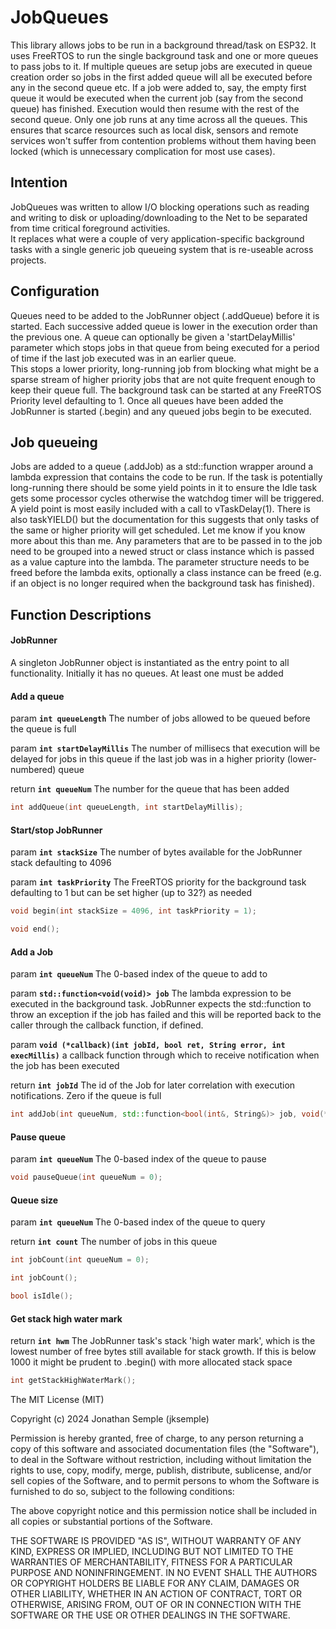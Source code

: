 # JobQueues
 
This library allows jobs to be run in a background thread/task on ESP32.
It uses FreeRTOS to run the single background task and one or more queues to pass jobs to it.
If multiple queues are setup jobs are executed in queue creation order so jobs in the first added queue will all be executed before any in the second queue etc.
If a job were added to, say, the empty first queue it would be executed when the current job (say from the second queue) has finished. Execution would then resume with the rest of the second queue.
Only one job runs at any time across all the queues. This ensures that scarce resources such as local disk, sensors and remote services won't suffer from contention problems without them having been locked (which is unnecessary complication for most use cases).

## Intention

JobQueues was written to allow I/O blocking operations such as reading and writing to disk or uploading/downloading to the Net to be separated from time critical foreground activities.  
It replaces what were a couple of very application-specific background tasks with a single generic job queueing system that is re-useable across projects.

## Configuration

Queues need to be added to the JobRunner object (.addQueue) before it is started. 
Each successive added queue is lower in the execution order than the previous one.
A queue can optionally be given a 'startDelayMillis' parameter which stops jobs in that queue from being executed for a period of time if the last job executed was in an earlier queue.  
This stops a lower priority, long-running job from blocking what might be a sparse stream of higher priority jobs that are not quite frequent enough to keep their queue full.
The background task can be started at any FreeRTOS Priority level defaulting to 1.
Once all queues have been added the JobRunner is started (.begin) and any queued jobs begin to be executed.

## Job queueing

Jobs are added to a queue (.addJob) as a std::function wrapper around a lambda expression that contains the code to be run. If the task is potentially long-running there should be some yield points in it to ensure the Idle task gets some processor cycles otherwise the watchdog timer will be triggered. A yield point is most easily included with a call to vTaskDelay(1). There is also taskYIELD() but the documentation for this suggests that only tasks of the same or higher priority will get scheduled. Let me know if you know more about this than me.
Any parameters that are to be passed in to the job need to be grouped into a newed struct or class instance which is passed as a value capture into the lambda. The parameter structure needs to be freed before the lambda exits, optionally a class instance can be freed (e.g. if an object is no longer required when the background task has finished).

## Function Descriptions

#### JobRunner

A singleton JobRunner object is instantiated as the entry point to all functionality.  Initially it has no queues. At least one must be added

#### Add a queue

param **`int queueLength`** The number of jobs allowed to be queued before the queue is full

param **`int startDelayMillis`** The number of millisecs that execution will be delayed for jobs in this queue if the last job was in a higher priority (lower-numbered) queue

return **`int queueNum`** The number for the queue that has been added

```cpp
int addQueue(int queueLength, int startDelayMillis);
```

#### Start/stop JobRunner

param **`int stackSize`** The number of bytes available for the JobRunner stack defaulting to 4096

param **`int taskPriority`** The FreeRTOS priority for the background task defaulting to 1 but can be set higher (up to 32?) as needed

```cpp
void begin(int stackSize = 4096, int taskPriority = 1);
```

```cpp
void end();
```
#### Add a Job

param **`int queueNum`** The 0-based index of the queue to add to

param **`std::function<void(void)> job`** The lambda expression to be executed in the background task. JobRunner expects the std::function to throw an exception if the job has failed and this will be reported back to the caller through the callback function, if defined.

param **`void (*callback)(int jobId, bool ret, String error, int execMillis)`** a callback function through which to receive notification when the job has been executed

return **`int jobId`** The id of the Job for later correlation with execution notifications. Zero if the queue is full

```cpp
int addJob(int queueNum, std::function<bool(int&, String&)> job, void(*callback)(int jobId, bool ret, int status, String message, int execMillis) = NULL);
```

#### Pause queue

param **`int queueNum`** The 0-based index of the queue to pause

```cpp
void pauseQueue(int queueNum = 0);
```
#### Queue size

param **`int queueNum`** The 0-based index of the queue to query

return **`int count`** The number of jobs in this queue

```cpp
int jobCount(int queueNum = 0);
```

```cpp
int jobCount();
```

```cpp
bool isIdle();
```

#### Get stack high water mark

return **`int hwm`** The JobRunner task's stack 'high water mark', which is the lowest number of free bytes still available for stack growth.  If this is below 1000 it might be prudent to .begin() with more allocated stack space

```cpp
int getStackHighWaterMark();
```
The MIT License (MIT)

Copyright (c) 2024 Jonathan Semple (jksemple)


Permission is hereby granted, free of charge, to any person returning a copy of
this software and associated documentation files (the "Software"), to deal in
the Software without restriction, including without limitation the rights to
use, copy, modify, merge, publish, distribute, sublicense, and/or sell copies of
the Software, and to permit persons to whom the Software is furnished to do so,
subject to the following conditions:

The above copyright notice and this permission notice shall be included in all
copies or substantial portions of the Software.

THE SOFTWARE IS PROVIDED "AS IS", WITHOUT WARRANTY OF ANY KIND, EXPRESS OR
IMPLIED, INCLUDING BUT NOT LIMITED TO THE WARRANTIES OF MERCHANTABILITY, FITNESS
FOR A PARTICULAR PURPOSE AND NONINFRINGEMENT. IN NO EVENT SHALL THE AUTHORS OR
COPYRIGHT HOLDERS BE LIABLE FOR ANY CLAIM, DAMAGES OR OTHER LIABILITY, WHETHER
IN AN ACTION OF CONTRACT, TORT OR OTHERWISE, ARISING FROM, OUT OF OR IN
CONNECTION WITH THE SOFTWARE OR THE USE OR OTHER DEALINGS IN THE SOFTWARE.


